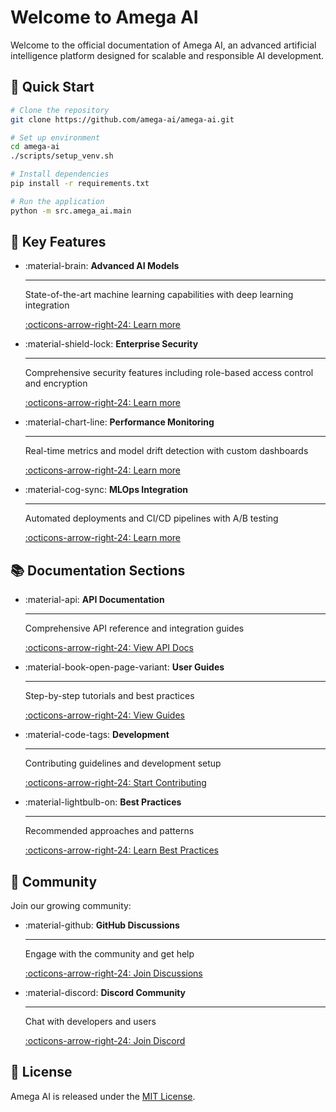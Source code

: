 # Welcome to Amega AI

Welcome to the official documentation of Amega AI, an advanced artificial intelligence platform designed for scalable and responsible AI development.

## 🚀 Quick Start

```bash
# Clone the repository
git clone https://github.com/amega-ai/amega-ai.git

# Set up environment
cd amega-ai
./scripts/setup_venv.sh

# Install dependencies
pip install -r requirements.txt

# Run the application
python -m src.amega_ai.main
```

## 🎯 Key Features

<div class="grid cards" markdown>

-   :material-brain: __Advanced AI Models__

    ---

    State-of-the-art machine learning capabilities with deep learning integration
    
    [:octicons-arrow-right-24: Learn more](guides/ai-models.md)

-   :material-shield-lock: __Enterprise Security__

    ---

    Comprehensive security features including role-based access control and encryption
    
    [:octicons-arrow-right-24: Learn more](guides/security.md)

-   :material-chart-line: __Performance Monitoring__

    ---

    Real-time metrics and model drift detection with custom dashboards
    
    [:octicons-arrow-right-24: Learn more](guides/monitoring.md)

-   :material-cog-sync: __MLOps Integration__

    ---

    Automated deployments and CI/CD pipelines with A/B testing
    
    [:octicons-arrow-right-24: Learn more](guides/mlops.md)

</div>

## 📚 Documentation Sections

<div class="grid cards" markdown>

-   :material-api: __API Documentation__

    ---

    Comprehensive API reference and integration guides
    
    [:octicons-arrow-right-24: View API Docs](api/index.md)

-   :material-book-open-page-variant: __User Guides__

    ---

    Step-by-step tutorials and best practices
    
    [:octicons-arrow-right-24: View Guides](guides/getting-started.md)

-   :material-code-tags: __Development__

    ---

    Contributing guidelines and development setup
    
    [:octicons-arrow-right-24: Start Contributing](development/contributing.md)

-   :material-lightbulb-on: __Best Practices__

    ---

    Recommended approaches and patterns
    
    [:octicons-arrow-right-24: Learn Best Practices](guides/best-practices.md)

</div>

## 🤝 Community

Join our growing community:

<div class="grid cards" markdown>

-   :material-github: __GitHub Discussions__

    ---

    Engage with the community and get help
    
    [:octicons-arrow-right-24: Join Discussions](https://github.com/Cameroon-Developer-Network/amega-ai/discussions)

-   :material-discord: __Discord Community__

    ---

    Chat with developers and users
    
    [:octicons-arrow-right-24: Join Discord](https://discord.gg/amega-ai)

<!-- -   :material-twitter: __Twitter Updates__

    --- -->
<!-- 
    Stay updated with latest news
    
    [:octicons-arrow-right-24: Follow Us](https://twitter.com/amega_ai) -->

</div>

## 📄 License

Amega AI is released under the [MIT License](https://github.com/Cameroon-Developer-Network/amega-ai/blob/main/LICENSE). 